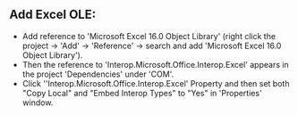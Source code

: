 ## Add Excel OLE:

- Add reference to 'Microsoft Excel 16.0 Object Library' (right click the project -> 'Add' -> 'Reference' -> search and add 'Microsoft Excel 16.0 Object Library').
- Then the reference to 'Interop.Microsoft.Office.Interop.Excel' appears in the project 'Dependencies' under 'COM'.
- Click ''Interop.Microsoft.Office.Interop.Excel' Property and then set both "Copy Local" and "Embed Interop Types" to "Yes" in 'Properties' window.

